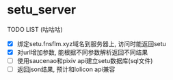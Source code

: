 # setu_server

TODO LIST
(咕咕咕)
- [x] 绑定setu.fnsflm.xyz域名到服务器上, 访问时能返回setu
- [x] 对url增加参数, 能根据不同参数解析返回不同结果
- [ ] 使用saucenao和pixiv api建立setu数据库(sql文件)
- [ ] 返回json结果, 预计和lolicon api兼容